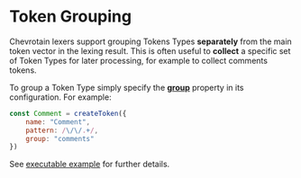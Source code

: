 # Token Grouping

Chevrotain lexers support grouping Tokens Types **separately** from the main token vector in the lexing result.
This is often useful to **collect** a specific set of Token Types for later processing, for example to collect comments tokens.

To group a Token Type simply specify the [**group**](https://sap.github.io/chevrotain/documentation/4_3_0/interfaces/itokenconfig.html#group) property in its configuration.
For example:

```javascript
const Comment = createToken({
    name: "Comment",
    pattern: /\/\/.+/,
    group: "comments"
})
```

See [executable example](https://github.com/SAP/chevrotain/tree/master/examples/lexer/token_groups)
for further details.
